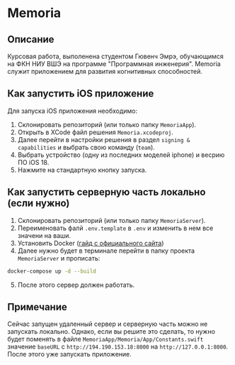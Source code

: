 # Memoria
## Описание
Курсовая работа, выполенена студентом Гювенч Эмрэ, обучающимся на ФКН НИУ ВШЭ на программе "Программная инженерия". Memoria служит приложением для развития когнитивных способностей.
## Как запустить iOS приложение
Для запуска iOS приложения необходимо:
1. Склонировать репозиторий (или только папку `MemoriaApp`).
2. Открыть в XCode файл решения `Memoria.xcodeproj`.
3. Далее перейти в настройки решения в раздел `signing & capabilities` и выбрать свою команду (`team`).
4. Выбрать устройство (одну из последних моделей iphone) и весрию ПО iOS 18.
5. Нажмите на стандартную кнопку запуска.
## Как запустить серверную часть локально (если нужно)
1. Склонировать репозиторий (или только папку `MemoriaServer`).
2. Переименовать фалй `.env.template` в `.env` и изменить в нем все значени на ваши.
3. Установить Docker ([гайд с официального сайта](https://docs.docker.com/engine/install/))
4. Далее нужно будет в терминале перейти в папку проекта `MemoriaServer` и прописать:
```bash
docker-compose up -d --build
```
5. После этого сервер должен работать.
## Примечание
Сейчас запущен удаленный сервер и серверную часть можно не запускать локально. Однако, если вы решите это сделать, то нужно будет поменять в файле `MemoriaApp/Memoria/App/Constants.swift` значение `baseURL` с `http://194.190.153.18:8000` на `http://127.0.0.1:8000`. После этого уже запускать приложение.
